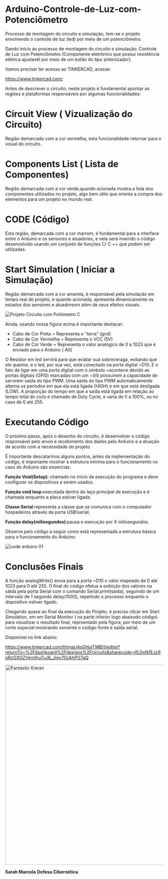 # Arduino-Controle-de-Luz-com-Potenciômetro
Processo de montagem do circuito e simulação, tem-se o projeto envolvendo o controle de luz (led) por meio de um potenciômetro.

Dando início ao processo de montagem do circuito e simulação: Controle de Luz com Potenciômetro (Componente eletrônico que possui resistência elétrica ajustavél por meio de
um botão do tipo sintonizador).

Vamos precisar ter acesso ao TINKERCAD, acesse: 

https://www.tinkercad.com/


Antes de descrever o circuito, neste projeto é fundamental apontar as regiões e plataformas responsáveis por algumas funcionalidades:

# Circuit View ( Vizualização do Circuito) 
Região demarcada com a cor vermelha, esta funcionalidade retornar para o visual do circuito. 


# Components List ( Lista de Componentes) 
Região demarcada com a cor verde,quando acionada mostra a lista dos componentes utilizados no projeto, algo bem útile que orienta a compra dos elementos para um projeto
no mundo real. 


# CODE (Código)
Esta região, demarcada com a cor marrom, é fundamental para a interface entre o Arduino e os sensores e atuadores, e nela será inserido o código desenvolvido usando um conjunto
de funções C/ C ++ que podem ser utilizadas. 


# Start Simulation ( Iniciar a Simulação) 
Região demarcada com a cor amarela, é responsável pela simulação em tempo real do projeto, e quando acionada, apresenta dinamicamente os estados dos sensores e atuadoresm além de 
seus efeitos visuais. 


![Projeto Circuito com Poliômetro C](https://github.com/user-attachments/assets/1d752691-7fd6-4744-b6fd-c8d1fedef842)



Ainda, usando nossa figura acima é importante destacar:

- Cabo de Cor Preta = Representa o "terra" (gnd)
- Cabo de Cor Vermelha = Representa o VCC (5V)
- Cabo de Cor Verde = Representa o valor analógico de 0 a 1023 que é enviado para o Arduino ( A0)


O Resistor em led servirá para que eviatar sua sobreceraga, evitando que ele queime, e o led, por sua vez, está conectado na porta digital ~D10.
E o fato de ligar em uma porta digital com o símbolo ~acontece devido as portas digitais (GPI0) marcadas com um ~(til) possuírem a capacidade de servirem saída do tipo PWM.
Uma saída do tipo PWM automaticamente alterna os períodos em que ela está ligada (HIGH) e em que está desligada (LOW). A proporção do tempo em que a saída está ligada em relação ao tempo total do ciclo
é chamado de Duty Cycle, e varia de 0 a 100%, ou no caso de 0 até 255.


# Executando Código 

O próximo passo, após o desenho do circuito, é desenvolver o código responsável pelo envio e recebimento dos dados pelo Arduino e a atuação de acordo com a necessidade do projeto. 


É Importante descatarmos alguns pontos, antes da implementação do código, é importante mostrar a estrutura mínima para o funcionamento no caso do Arduino são essencias:

**Função Void(Setup)**: chamado no ínicio da execução do programa e deve configurar os dispositivos a serem usados. 

**Função void loop**:executada dentro do laço principal de execução e é chamada enquanto a placa estiver ligada. 

**Classe Serial**:representa a classe que se comunica com o computador hospedeiros através da porta USB\serial. 

**Função delay(milisegundos)**:pausa e execução por X milissegundos. 

Observe pelo código a seguir como está representada a estrutura básica para o funcionamento do Arduino:



![code arduino 01](https://github.com/user-attachments/assets/bf2f660c-99b6-4cb1-a2a1-73bf9c114e04)



# Conclusões Finais 

A função analogWrite() envia para a porta ~D10 o valor mapeado de 0 até 1023 para 0 até 255. O final do código efetua a exibição dos valores na sáida pela porta Serial
com o comando Serial.print(saída), seguindo de um intervalo de 1 segundo delay(1000), repetindo o processo enquanto o dispositivo estiver ligado. 

Chegando quase ao final da execução do Projeto, é preciso clicar em Start Simulation, em em Serial Monitor ( na parte inferior logo abaixodo código) para visualizar o resultado final, 
reprsentado pela figura, por meio de um corte especial mostrando somente o código-fonte e saída serial. 


Disponível no link abaixo: 

https://www.tinkercad.com/things/4sGHuITMBj1/editel?returnTo=%2Fdashboard%2Fdesigns%2Fcircuits&sharecode=jfLGnN1EJz9pRzGXOZVemIhuTvJ8_Jigv70cAhPG7aQ



<img width="1536" height="640" alt="Fantastic Kieran" src="https://github.com/user-attachments/assets/3cd600d0-4120-49ff-bbbe-4c504fd3caed" />






**Sarah Marcela** 
**Defesa Cibernética** 



